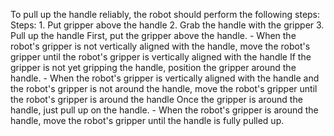 To pull up the handle reliably, the robot should perform the following steps:
    Steps:  1. Put gripper above the handle  2. Grab the handle with the gripper  3. Pull up the handle
    First, put the gripper above the handle.
    - When the robot's gripper is not vertically aligned with the handle, move the robot's gripper until the robot's gripper is vertically aligned with the handle
    If the gripper is not yet gripping the handle, position the gripper around the handle.
    - When the robot's gripper is vertically aligned with the handle and the robot's gripper is not around the handle, move the robot's gripper until the robot's gripper is around the handle
    Once the gripper is around the handle, just pull up on the handle.
    - When the robot's gripper is around the handle, move the robot's gripper until the handle is fully pulled up.